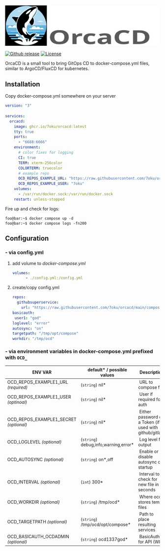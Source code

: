 ![OrcaCD](img/orcacd_logo_text.svg)

[![Github release](https://img.shields.io/github/v/release/7oku/orcacd.svg)](https://github.com/7oku/orcacd/releases)
[![License](https://img.shields.io/github/license/7oku/orcacd.svg)](http://www.apache.org/licenses/LICENSE-2.0)

OrcaCD is a small tool to bring GitOps CD to docker-compose.yml files, similar to ArgoCD/FluxCD for kubernetes.

## Installation

Copy docker-compose.yml somewhere on your server

```yml
version: "3"

services:
  orcacd: 
    image: ghcr.io/7oku/orcacd:latest
    tty: true
    ports: 
      - "6688:6666"
    environment:
      # color fixes for logging
      CI: true
      TERM: xterm-256color
      COLORTERM: truecolor
      # example repo
      OCD_REPOS_EXAMPLE_URL: "https://raw.githubusercontent.com/7oku/orcacd/main/compose-files/servicename/docker-compose.yaml"
      OCD_REPOS_EXAMPLE_USER: "7oku"
    volumes:
      - /var/run/docker.sock:/var/run/docker.sock
    restart: unless-stopped
```

Fire up and check for logs:

```console
foo@bar:~$ docker compose up -d
foo@bar:~$ docker compose logs -fn200
```

## Configuration

### - via config.yml

1. add volume to *docker-compose.yml*

   ```yml
   volumes:
         - ./config.yml:/config.yml
   ```

2. create/copy config.yml

    ```yml
    repos:
      githubsuperservice:
        url: "https://raw.githubusercontent.com/7oku/orcacd/main/compose-files/servicename/docker-compose.yaml"
   basicauth:
     user1: "god"
   loglevel: "error"
   autosync: "on"
   targetpath: "/tmp/opt/compose"
   workdir: "/tmp/ocd"
   ```

### - via environment variables in docker-compose.yml prefixed with `OCD_`

| ENV VAR | default* / possible values | Description |
|---|---|---|
| OCD_REPOS_EXAMPLE1_URL *(required)* | (`string`) nil* | URL to compose file |
| OCD_REPOS_EXAMPLE1_USER *(optinoal)* | (`string`) nil* | User if required for auth |
| OCD_REPOS_EXAMPLE1_SECRET *(optional)* | (`string`) nil* | Either password or a Token (if used with github/gitlab) |
| OCD_LOGLEVEL *(optional)* | (`string`) debug,info,warning,error* | Log level for output |
| OCD_AUTOSYNC *(optional)* | (`string`) on*,off | Enable or disable autosync on startup |
| OCD_INTERVAL *(optional)* | (`int`) 300* | Interval to check for new file in seconds |
| OCD_WORKDIR *(optional)* | (`string`) /tmp/ocd* | Where ocd stores temp files |
| OCD_TARGETPATH *(optional)* | (`string`) /tmp/ocd/opt/compose* | Path to place resulting services |
| OCD_BASICAUTH_OCDADMIN *(optional)* | (`string`) ocd1337god* | BasicAuth for API (WIP) |
